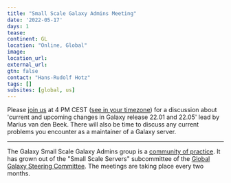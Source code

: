 ```yaml
---
title: "Small Scale Galaxy Admins Meeting"
date: '2022-05-17'
days: 1
tease: 
continent: GL
location: "Online, Global"
image: 
location_url: 
external_url:
gtn: false
contact: "Hans-Rudolf Hotz"
tags: []
subsites: [global, us]
---
```




Please <a href="https://fmi.zoom.us/j/96520894341?pwd=NDJWTmpzc2s2RktEbTRZVmt2aWU1Zz09">join us</a> 
at 4 PM CEST (<a href="https://www.timeanddate.com/worldclock/fixedtime.html?msg=Small+Scale+Galaxy+Admins+Meeting&iso=20220517T16&p1=1229&ah=1">see in your timezone</a>) 
for a discussion about 'current and upcoming changes in Galaxy release 22.01 and 22.05' lead by Marius van den Beek. 
There will also be time to discuss any current problems you encounter as a maintainer of a Galaxy server.



---

The Galaxy Small Scale Galaxy Admins group is a [community of practice](https://galaxyproject.org/community/#communities-of-practice). It has grown out of the "Small Scale Servers" subcommittee of the [Global Galaxy Steering Committee](https://galaxyproject.org/community/steering/).
The meetings are taking place every two months. 

